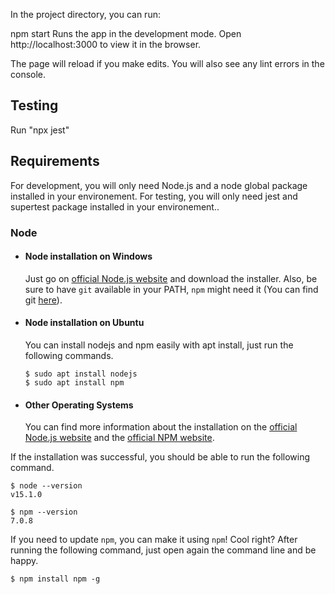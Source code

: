 In the project directory, you can run:

npm start
Runs the app in the development mode.
Open http://localhost:3000 to view it in the browser.

The page will reload if you make edits.
You will also see any lint errors in the console.

## Testing

Run "npx jest"

## Requirements

For development, you will only need Node.js and a node global package installed in your environement.
For testing, you will only need jest and supertest package installed in your environement..

### Node
- #### Node installation on Windows

  Just go on [official Node.js website](https://nodejs.org/) and download the installer.
Also, be sure to have `git` available in your PATH, `npm` might need it (You can find git [here](https://git-scm.com/)).

- #### Node installation on Ubuntu

  You can install nodejs and npm easily with apt install, just run the following commands.

      $ sudo apt install nodejs
      $ sudo apt install npm

- #### Other Operating Systems
  You can find more information about the installation on the [official Node.js website](https://nodejs.org/) and the [official NPM website](https://npmjs.org/).

If the installation was successful, you should be able to run the following command.

    $ node --version
    v15.1.0

    $ npm --version
    7.0.8

If you need to update `npm`, you can make it using `npm`! Cool right? After running the following command, just open again the command line and be happy.

    $ npm install npm -g
